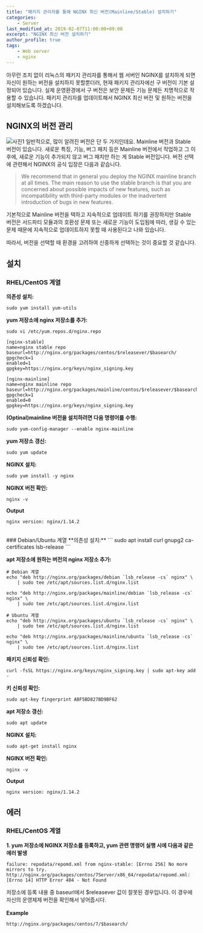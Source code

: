 ```yaml
---
title: "패키지 관리자를 통해 NGINX 최신 버전(Mainline/Stable) 설치하기"
categories:
    - Server
last_modified_at: 2019-02-07T11:00:00+09:00
excerpt: "NGINX 최신 버전 설치하기"
author_profile: true
tags:
    - Web server
    - nginx
--- 
```

아무런 조치 없이 리눅스의 패키지 관리자를 통해서 웹 서버인 NGINX를 설치하게 되면 자신이 원하는 버전을 설치하지 못할뿐더러, 현재 패키지 관리자에선 구 버전이 기본 설정되어 있습니다. 실제 운영환경에서 구 버전은 보안 문제든 기능 문제든 치명적으로 작용할 수 있습니다. 패키지 관리자를 업데이트해서 NGINX 최신 버전 및 원하는 버전을 설치해보도록 하겠습니다.

## NGINX의 버전 관리
![사진1](https://user-images.githubusercontent.com/35317926/52773712-f3742b00-307e-11e9-99dd-21587b61163b.png)
일반적으로, 많이 알려진 버전은 단 두 가지인데요. Mainline 버전과 Stable 버전이 있습니다. 새로운 특징, 기능, 버그 패치 등은 Mainline 버전에서 작업하고 그 이후에, 새로운 기능이 추가되지 않고 버그 패치만 하는 게 Stable 버전입니다. 버전 선택에 관련해서 NGINX의 공식 입장은 다음과 같습니다.

> We recommend that in general you deploy the NGINX mainline branch at all times. The main reason to use the stable branch is that you are concerned about possible impacts of new features, such as incompatibility with third-party modules or the inadvertent introduction of bugs in new features.

기본적으로 Mainline 버전을 택하고 지속적으로 업데이트 하기를 권장하지만 Stable 버전은 서드파티 모듈과의 호환성 문제 또는 새로운 기능이 도입됨에 따라, 생길 수 있는 문제 때문에 지속적으로 업데이트하지 못할 때 사용된다고 나와 있습니다.

따라서, 버전을 선택할 때 환경을 고려하여 신중하게 선택하는 것이 중요할 것 같습니다.

## 설치
### RHEL/CentOS 계열
**의존성 설치:**
```
sudo yum install yum-utils
```

**yum 저장소에 nginx 저장소를 추가:**
```
sudo vi /etc/yum.repos.d/nginx.repo
```
```
[nginx-stable]
name=nginx stable repo
baseurl=http://nginx.org/packages/centos/$releasever/$basearch/
gpgcheck=1
enabled=1
gpgkey=https://nginx.org/keys/nginx_signing.key

[nginx-mainline]
name=nginx mainline repo
baseurl=http://nginx.org/packages/mainline/centos/$releasever/$basearch/
gpgcheck=1
enabled=0
gpgkey=https://nginx.org/keys/nginx_signing.key
```

**(Optinal)mainline 버전을 설치하려면 다음 명령어를 수행:**
```
sudo yum-config-manager --enable nginx-mainline
```

**yum 저장소 갱신:**
```
sudo yum update
```

**NGINX 설치:**
```
sudo yum install -y nginx
```

**NGINX 버전 확인:**
```
nginx -v
```
**Output**
```
nginx version: nginx/1.14.2
```
<br>
### Debian/Ubuntu 계열
**의존성 설치:**
```
sudo apt install curl gnupg2 ca-certificates lsb-release
```  

**apt 저장소에 원하는 버전의 nginx 저장소 추가:**
```
# Debian 계열
echo "deb http://nginx.org/packages/debian `lsb_release -cs` nginx" \
    | sudo tee /etc/apt/sources.list.d/nginx.list

echo "deb http://nginx.org/packages/mainline/debian `lsb_release -cs` nginx" \
    | sudo tee /etc/apt/sources.list.d/nginx.list

# Ubuntu 계열
echo "deb http://nginx.org/packages/ubuntu `lsb_release -cs` nginx" \
    | sudo tee /etc/apt/sources.list.d/nginx.list

echo "deb http://nginx.org/packages/mainline/ubuntu `lsb_release -cs` nginx" \
    | sudo tee /etc/apt/sources.list.d/nginx.list
```

**패키지 신뢰성 확인:**
```
curl -fsSL https://nginx.org/keys/nginx_signing.key | sudo apt-key add -
```

**키 신뢰성 확인:**
```
sudo apt-key fingerprint ABF5BD827BD9BF62
```

**apt 저장소 갱신:**
```
sudo apt update
```

**NGINX 설치:**
```
sudo apt-get install nginx
```

**NGINX 버전 확인:**
```
nginx -v
```
**Output**
```
nginx version: nginx/1.14.2
```

## 에러
### RHEL/CentOS 계열
**1. yum 저장소에 NGINX 저장소를 등록하고, yum 관련 명령어 실행 시에 다음과 같은 에러 발생**
```
failure: repodata/repomd.xml from nginx-stable: [Errno 256] No more mirrors to try.
http://nginx.org/packages/centos/7Server/x86_64/repodata/repomd.xml: [Errno 14] HTTP Error 404 - Not Found
```
저장소에 등록 내용 중 baseurl에서 $releasever 값이 잘못된 경우입니다. 이 경우에 자신의 운영체제 버전을 확인해서 넣어줍시다. <br/><br/>
**Example**
```
http://nginx.org/packages/centos/7/$basearch/
```